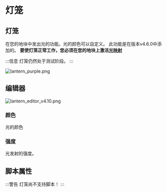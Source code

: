 # 灯笼

## 灯笼

在您的地块中发出光的功能。光的颜色可以自定义。
此功能是在版本v4.6.0中添加的。
**要使灯笼正常工作，您必须在您的地块上激活[光映射](/docs/Parcels/light-map)**

:::信息
灯笼仍然处于测试阶段。
:::

![lantern_purple.png](/lantern_purple.png)

## 编辑器
![lantern_editor_v4.10.png](/lantern_editor_v4.10.png)

### 颜色

光的颜色

### 强度

光发射的强度。

## 脚本属性

:::警告
灯笼尚不支持脚本！
:::